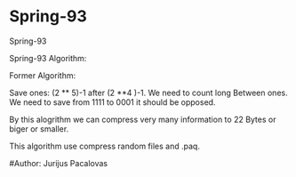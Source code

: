 # Spring-93

Spring-93

Spring-93 Algorithm:

Former Algorithm:

Save ones: (2 ** 5)-1 after (2 **4 )-1. We need to count long Between ones.
We need to save from 1111 to 0001 it should be opposed.

By this alogrithm we can compress very many information to 22 Bytes or biger or smaller.

This algorithm use compress random files and .paq.

#Author: Jurijus Pacalovas


